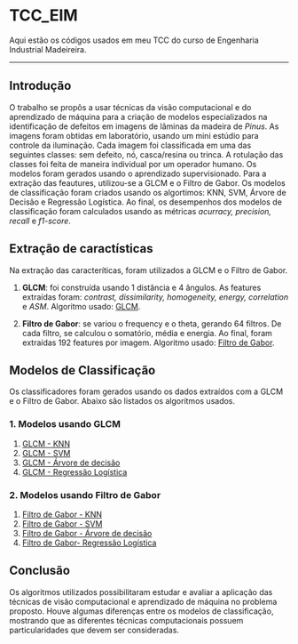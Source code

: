 # TCC_EIM
Aqui estão os códigos usados em meu TCC do curso de Engenharia Industrial Madeireira.

---

## Introdução

O trabalho se propôs a usar técnicas da visão computacional e do aprendizado de máquina para a criação de modelos especializados na identificação de defeitos em imagens de lâminas da madeira de *Pinus*.
As imagens foram obtidas em laboratório, usando um mini estúdio para controle da iluminação. Cada imagem foi classificada em uma das seguintes classes: sem defeito, nó, casca/resina ou trinca. A rotulação das classes foi feita de maneira individual por um operador humano. Os modelos foram gerados usando o aprendizado supervisionado.
Para a extração das feautures, utilizou-se a GLCM e o Filtro de Gabor. Os modelos de classificação foram criados usando os algortimos: KNN, SVM, Árvore de Decisão e Regressão Logística.
Ao final, os desempenhos dos modelos de classificação foram calculados usando as métricas *acurracy, precision, recall* e *f1-score*.

## Extração de caractísticas

Na extração das caracteríticas, foram utilizados a GLCM e o Filtro de Gabor. 

1. **GLCM**: foi construída usando 1 distância e 4 ângulos. As features extraídas foram: *contrast, dissimilarity, homogeneity, energy, correlation* e *ASM*. Algoritmo usado: [GLCM](https://github.com/DanielPaes/TCC_EIM/blob/main/Pinus_Aplicando_%20GLCM.ipynb).


2. **Filtro de Gabor**: se variou o frequency e o theta, gerando 64 filtros. De cada filtro, se calculou o somatório, média e energia. Ao final, foram extraídas 192 features por imagem. Algoritmo usado: [Filtro de Gabor](https://github.com/DanielPaes/TCC_EIM/blob/main/Pinus_Aplicando_Gabor.ipynb).

## Modelos de Classificação

Os classificadores foram gerados usando os dados extraídos com a GLCM e o Filtro de Gabor. Abaixo são listados os algoritmos usados.

### 1. Modelos usando GLCM

1. [GLCM - KNN](https://github.com/DanielPaes/TCC_EIM/blob/main/GLCM_KNN.ipynb)
2. [GLCM - SVM](https://github.com/DanielPaes/TCC_EIM/blob/main/GLCM_SVM.ipynb)
3. [GLCM - Árvore de decisão](https://github.com/DanielPaes/TCC_EIM/blob/main/GLCM_RandomForest.ipynb)
4. [GLCM - Regressão Logística](https://github.com/DanielPaes/TCC_EIM/blob/main/GLCM_LogisticRegression.ipynb)

### 2. Modelos usando Filtro de Gabor

1. [Filtro de Gabor - KNN](https://github.com/DanielPaes/TCC_EIM/blob/main/Gabor_KNN.ipynb)
2. [Filtro de Gabor - SVM](https://github.com/DanielPaes/TCC_EIM/blob/main/Gabor_SVM.ipynb)
3. [Filtro de Gabor - Árvore de decisão](https://github.com/DanielPaes/TCC_EIM/blob/main/Gabor_RandomForest.ipynb)
4. [Filtro de Gabor- Regressão Logística](https://github.com/DanielPaes/TCC_EIM/blob/main/Gabor_LogisticRegression.ipynb)


## Conclusão

Os algoritmos utilizados possibilitaram estudar e avaliar a aplicação das técnicas de visão computacional e aprendizado de máquina no problema proposto.
Houve algumas diferenças entre os modelos de classificação, mostrando que as diferentes técnicas computacionais possuem particularidades que devem ser consideradas.
